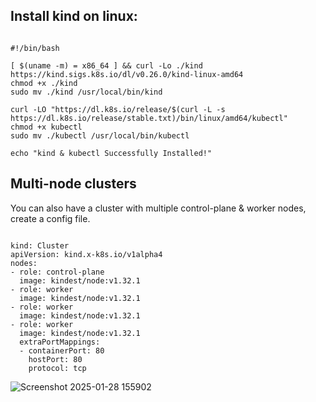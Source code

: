 ## Install kind on linux:

```

#!/bin/bash

[ $(uname -m) = x86_64 ] && curl -Lo ./kind https://kind.sigs.k8s.io/dl/v0.26.0/kind-linux-amd64
chmod +x ./kind
sudo mv ./kind /usr/local/bin/kind

curl -LO "https://dl.k8s.io/release/$(curl -L -s https://dl.k8s.io/release/stable.txt)/bin/linux/amd64/kubectl"
chmod +x kubectl
sudo mv ./kubectl /usr/local/bin/kubectl

echo "kind & kubectl Successfully Installed!"

```

## Multi-node clusters

You can also have a cluster with multiple control-plane & worker nodes, create a config file.

```

kind: Cluster
apiVersion: kind.x-k8s.io/v1alpha4
nodes:
- role: control-plane
  image: kindest/node:v1.32.1
- role: worker
  image: kindest/node:v1.32.1
- role: worker
  image: kindest/node:v1.32.1
- role: worker
  image: kindest/node:v1.32.1
  extraPortMappings:
  - containerPort: 80
    hostPort: 80
    protocol: tcp

```


![Screenshot 2025-01-28 155902](https://github.com/user-attachments/assets/addf89a1-9316-4781-8178-1f3942eb87d9)

